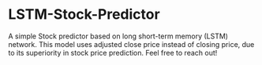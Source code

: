 # LSTM-Stock-Predictor
A simple Stock predictor based on long short-term memory (LSTM) network.
This model uses adjusted close price instead of closing price, due to its superiority in stock price prediction. Feel free to reach out!
